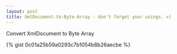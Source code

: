 ```yaml
---
layout: post
title: XmlDocument-to-Byte-Array - don't forget your usings. =)
---
```


Convert XmlDocument to Byte Array

{% gist 0c01a25b59a0293c7b1054b8b26aecbe %}
